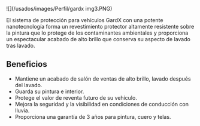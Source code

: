 ![](/usados/images/Perfil/gardx img3.PNG)


El sistema de protección para vehículos GardX con una potente nanotecnología forma un revestimiento protector altamente resistente sobre la pintura que lo protege de los contaminantes ambientales y proporciona un espectacular acabado de alto brillo que conserva su aspecto de lavado tras lavado.

## Beneficios

* Mantiene un acabado de salón de ventas de alto brillo, lavado después del lavado.
* Guarda su pintura e interior.
* Protege el valor de reventa futuro de su vehículo.
* Mejora la seguridad y la visibilidad en condiciones de conducción con lluvia.
* Proporciona una garantía de 3 años para pintura, cuero y telas.




